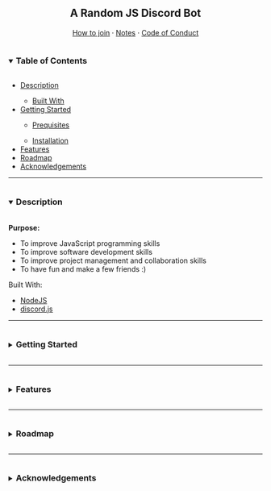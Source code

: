 <style>
    a:not(.default) {
        color:inherit;
    }

    .collapsable {
        display:inline-block;
    }
</style>

<h2 align="center">A Random JS Discord Bot</h3>
<p align="center">
    <a href="#" class="default">How to join</a> · 
    <a href="#" class="default">Notes</a> ·
    <a href="#"class="default">Code of Conduct</a>
</p>

<details open>
    <summary><h3 class="collapsable">Table of Contents</h3></summary>
    <ul>
        <li><a href="#description">Description</a></li>
            <ul><li><a href="#built-with">Built With</a></li></ul>
        <li><a href="#getting-started">Getting Started</a></li>
            <ul><li><a href="#prerequisites">Prequisites</a></li></ul>
            <ul><li><a href="#installation">Installation</a></li></ul>
        <li><a href="#features">Features</a></li>
        <li><a href="#features">Roadmap</a></li>
        <li><a href="#credits">Acknowledgements</a></li>
    </ul>
</details>
<hr>
<details open>
    <summary><h3 class="collapsable"><a id="description">Description</a></h3></summary>
    <br>
    <strong>Purpose:</strong>
    <ul>
        <li>To improve JavaScript programming skills</li>
        <li>To improve software development skills</li>
        <li>To improve project management and collaboration skills</li>
        <li>To have fun and make a few friends :)</li>
    </ul>
    <p><a id="built-with">Built With:</a></p>
    <ul>
        <li><a href="https://nodejs.org/en/" class="default">NodeJS</a></li>
        <li><a href="https://discord.js.org/#/" class="default">discord.js</a></li>
    </ul>
</details>
<hr>
<details>
    <summary><h3 class="collapsable"><a id="getting-started">Getting Started</a></h3></summary>
    <br>
    <p><a id="prerequisites">Prerequisites:</a></p>
    <ul>
        <li><a href="https://nodejs.org/en/" class="default">NodeJS</a></li>
        <li><a href="https://git-scm.com/" class="default">git</a></li>
    </ul>
    <p><a id="installation">Installation:</a></p>
    <ol>
        <li><em>Include installation instructions later</em></li>
    </ul>
</details>
<hr>
<details>
    <summary><h3 class="collapsable"><a id="features">Features</a></h3></summary>
    <br>
    <p><em>Put current project features here</em></p>
</details>
<hr>
<details>
    <summary><h3 class="collapsable"><a id="roadmap">Roadmap</a></h3></summary>
    <br>
    <p><em>Put planned features here</em></p>
</details>
<hr>
<details>
    <summary><h3 class="collapsable"><a id="credits">Acknowledgements</a></h3></summary>
    <br>
    <ul>
        <li><a href="https://github.com/othneildrew/Best-README-Template" class="default">README.md template</a></li>
        <li><a href="https://eloquentjavascript.net/" class="default">Elquent JavaScript</a></li>
        <li><a href="javascript.info" class="default">javascript.info</a></li>
    </ul>
</details>